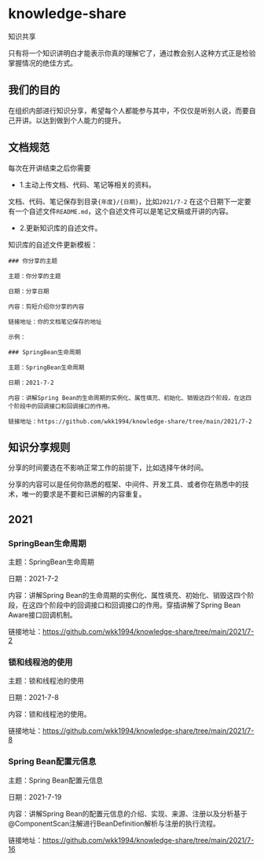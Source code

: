 # knowledge-share

知识共享

只有将一个知识讲明白才能表示你真的理解它了，通过教会别人这种方式正是检验掌握情况的绝佳方式。

## 我们的目的

在组织内部进行知识分享，希望每个人都能参与其中，不仅仅是听别人说，而要自己开讲。以达到做到个人能力的提升。

## 文档规范

每次在开讲结束之后你需要

* 1.主动上传文档、代码、笔记等相关的资料。

文档、代码、笔记保存到目录`{年度}/{日期}`，比如`2021/7-2`
在这个日期下一定要有一个自述文件`README.md`，这个自述文件可以是笔记文稿或开讲的内容。

* 2.更新知识库的自述文件。

知识库的自述文件更新模板：

```text
### 你分享的主题

主题：你分享的主题

日期：分享日期

内容：剪短介绍你分享的内容

链接地址：你的文档笔记保存的地址

示例：

### SpringBean生命周期

主题：SpringBean生命周期

日期：2021-7-2

内容：讲解Spring Bean的生命周期的实例化、属性填充、初始化、销毁这四个阶段，在这四个阶段中的回调接口和回调接口的作用。

链接地址：https://github.com/wkk1994/knowledge-share/tree/main/2021/7-2

```

## 知识分享规则

分享的时间要选在不影响正常工作的前提下，比如选择午休时间。

分享的内容可以是任何你熟悉的框架、中间件、开发工具、或者你在熟悉中的技术，唯一的要求是不要和已讲解的内容重复。

## 2021

### SpringBean生命周期

主题：SpringBean生命周期

日期：2021-7-2

内容：讲解Spring Bean的生命周期的实例化、属性填充、初始化、销毁这四个阶段，在这四个阶段中的回调接口和回调接口的作用。穿插讲解了Spring Bean Aware接口回调机制。

链接地址：https://github.com/wkk1994/knowledge-share/tree/main/2021/7-2

### 锁和线程池的使用

主题：锁和线程池的使用

日期：2021-7-8

内容：锁和线程池的使用。

链接地址：https://github.com/wkk1994/knowledge-share/tree/main/2021/7-8

### Spring Bean配置元信息

主题：Spring Bean配置元信息

日期：2021-7-19

内容：讲解Spring Bean的配置元信息的介绍、实现、来源、注册以及分析基于@ComponentScan注解进行BeanDefinition解析与注册的执行流程。

链接地址：https://github.com/wkk1994/knowledge-share/tree/main/2021/7-16